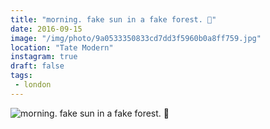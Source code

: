 ```yaml
---
title: "morning. fake sun in a fake forest. 🌲"
date: 2016-09-15
image: "/img/photo/9a0533350833cd7dd3f5960b0a8ff759.jpg"
location: "Tate Modern"
instagram: true
draft: false
tags:
 - london
---
```


![morning. fake sun in a fake forest. 🌲](/img/photo/9a0533350833cd7dd3f5960b0a8ff759.jpg)
